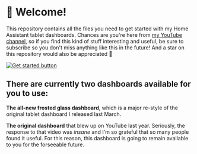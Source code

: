 # 👋 Welcome!
This repository contains all the files you need to get started with my Home Assistant tablet dashboards. Chances are you're here from [my YouTube channel](https://youtube.com/@dontuseiftamperevident), so if you find this kind of stuff interesting and useful, be sure to subscribe so you don't miss anything like this in the future! And a star on this repository would also be appreciated 🙂

[![Get started button](https://github.com/user-attachments/assets/44fcc8d1-4a9d-4c32-b8e5-484eb8c598f9)](https://my.home-assistant.io/redirect/config_flow_start/?domain=time_date)

## There are currently two dashboards available for you to use:

**The all-new frosted glass dashboard**, which is a major re-style of the original tablet dashboard I released last March. 

**The original dashboard** that blew up on YouTube last year. Seriously, the response to that video was _insane_ and I'm so grateful that so many people found it useful. For this reason, this dashboard is going to remain available to you for the forseeable future. 